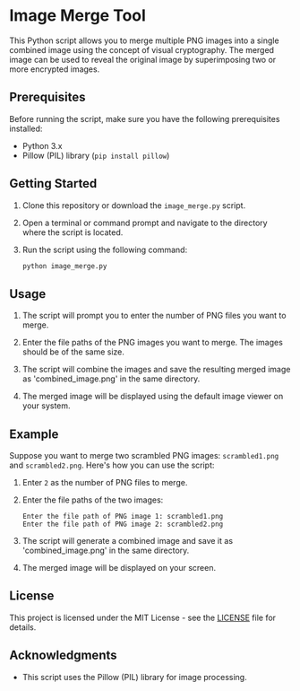 # Image Merge Tool

This Python script allows you to merge multiple PNG images into a single combined image using the concept of visual cryptography. The merged image can be used to reveal the original image by superimposing two or more encrypted images.

## Prerequisites

Before running the script, make sure you have the following prerequisites installed:

- Python 3.x
- Pillow (PIL) library (`pip install pillow`)

## Getting Started

1. Clone this repository or download the `image_merge.py` script.

2. Open a terminal or command prompt and navigate to the directory where the script is located.

3. Run the script using the following command:

   ```bash
   python image_merge.py
   ```

## Usage

1. The script will prompt you to enter the number of PNG files you want to merge.

2. Enter the file paths of the PNG images you want to merge. The images should be of the same size.

3. The script will combine the images and save the resulting merged image as 'combined_image.png' in the same directory.

4. The merged image will be displayed using the default image viewer on your system.

## Example

Suppose you want to merge two scrambled PNG images: `scrambled1.png` and `scrambled2.png`. Here's how you can use the script:

1. Enter `2` as the number of PNG files to merge.

2. Enter the file paths of the two images:

   ```
   Enter the file path of PNG image 1: scrambled1.png
   Enter the file path of PNG image 2: scrambled2.png
   ```

3. The script will generate a combined image and save it as 'combined_image.png' in the same directory.

4. The merged image will be displayed on your screen.

## License

This project is licensed under the MIT License - see the [LICENSE](LICENSE) file for details.

## Acknowledgments

- This script uses the Pillow (PIL) library for image processing.
